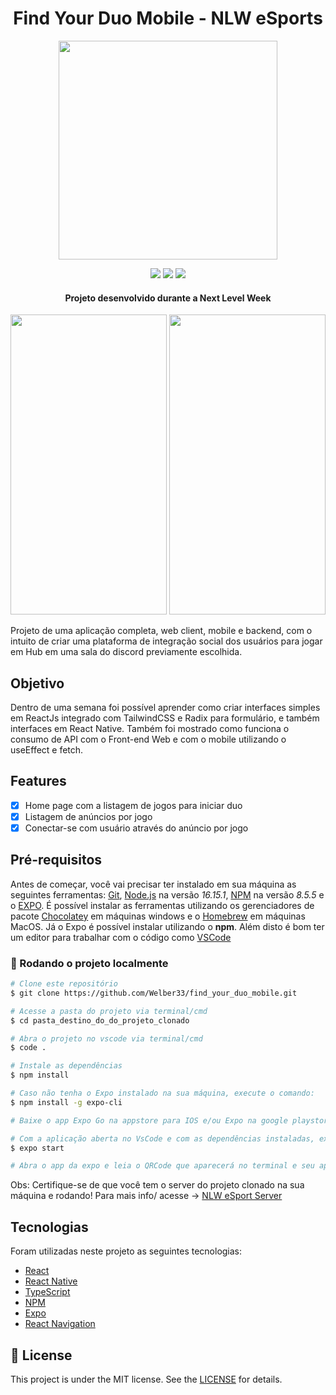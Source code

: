 <h1 align="center">Find Your Duo Mobile - NLW eSports</h1>
<p align="center">
  <img width="350" src="https://user-images.githubusercontent.com/44277956/190904595-7a9577c0-fad4-461f-8269-2f8b3f1fd440.svg" />
</p>  
<p align="center">
  <img src="https://img.shields.io/badge/ReactJs-18.2.0-61DAFB?style=for-the-badge&logo=React" />
  <img src="https://img.shields.io/badge/Expo-6.0.5-000020?style=for-the-badge&logo=Expo" />
  <img src="https://img.shields.io/badge/NodeJs-16.15.1-339933?style=for-the-badge&logo=Node.js" />
</p>
<h4 align="center">Projeto desenvolvido durante a Next Level Week</h4>


<div align="center" display="flex-row" row-gap="90" justify-content="space-evenly">
<img width="250" height="480" src="https://user-images.githubusercontent.com/44277956/190915844-50cc3162-9e9b-4600-8187-833ad7bf53c4.jpg" />
<img width="250" height="480" src="https://user-images.githubusercontent.com/44277956/190915850-664fdf31-9c90-4033-81d0-54d78a01611f.jpg" />
</div>

Projeto de uma aplicação completa, web client, mobile e backend, com o intuito de criar uma plataforma de integração social dos usuários para jogar em Hub em uma sala do discord previamente escolhida.


## Objetivo

Dentro de uma semana foi possível aprender como criar interfaces simples em ReactJs integrado com TailwindCSS e Radix para formulário, e também interfaces em React Native. Também foi mostrado como funciona o consumo de API com o Front-end Web e com o mobile utilizando o useEffect e fetch. 

## Features

- [x] Home page com a listagem de jogos para iniciar duo
- [x] Listagem de anúncios por jogo
- [x] Conectar-se com usuário através do anúncio por jogo

## Pré-requisitos

Antes de começar, você vai precisar ter instalado em sua máquina as seguintes ferramentas:
[Git](https://git-scm.com), [Node.js](https://nodejs.org/en/) na versão *16.15.1*, [NPM](https://www.npmjs.com/) na versão *8.5.5* e o [EXPO](https://expo.dev/). É possível instalar as ferramentas utilizando os gerenciadores de pacote [Chocolatey](https://chocolatey.org/) em máquinas windows e o [Homebrew](https://brew.sh/index_pt-br) em máquinas MacOS. Já o Expo é possível instalar utilizando o **npm**.
Além disto é bom ter um editor para trabalhar com o código como [VSCode](https://code.visualstudio.com/)

### 🎲 Rodando o projeto localmente

```bash
# Clone este repositório
$ git clone https://github.com/Welber33/find_your_duo_mobile.git

# Acesse a pasta do projeto via terminal/cmd
$ cd pasta_destino_do_do_projeto_clonado

# Abra o projeto no vscode via terminal/cmd
$ code .

# Instale as dependências
$ npm install

# Caso não tenha o Expo instalado na sua máquina, execute o comando:
$ npm install -g expo-cli

# Baixe o app Expo Go na appstore para IOS e/ou Expo na google playstore para android

# Com a aplicação aberta no VsCode e com as dependências instaladas, execute o comando: 
$ expo start

# Abra o app da expo e leia o QRCode que aparecerá no terminal e seu aplicativo irá inicializar.
```
Obs: Certifique-se de que você tem o server do projeto clonado na sua máquina e rodando! Para mais info/ acesse → [NLW eSport Server](https://github.com/Welber33/find_your_duo_server.git) 
  
## Tecnologias 

Foram utilizadas neste projeto as seguintes tecnologias: 
- [React](https://pt-br.reactjs.org/)
- [React Native](https://reactnative.dev/)
- [TypeScript](https://www.typescriptlang.org/)
- [NPM](https://www.npmjs.com/)
- [Expo](https://expo.dev/)
- [React Navigation](https://reactnavigation.org/)

## :memo: License

This project is under the MIT license. See the [LICENSE](LICENSE) for details.
